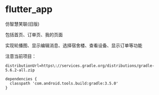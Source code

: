 # flutter_app

仿智慧笑联(旧版)

包括首页、订单页、我的页面

实现轮播图、显示编辑消息、选择宿舍楼、查看设备、显示订单等功能

注意当前项目：

```
distributionUrl=https\://services.gradle.org/distributions/gradle-5.6.2-all.zip

dependencies {
  classpath 'com.android.tools.build:gradle:3.5.0'
}
```

